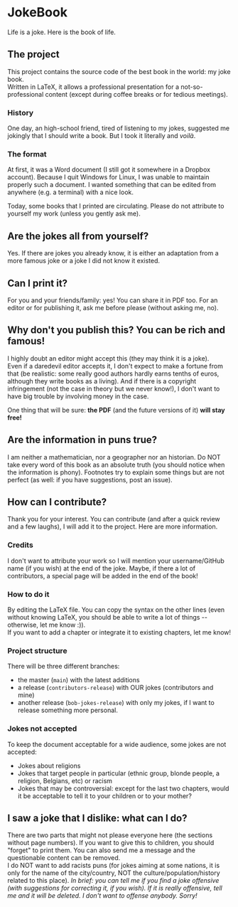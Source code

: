 # JokeBook
Life is a joke. Here is the book of life. 

## The project
This project contains the source code of the best book in the world: my joke book.  
Written in LaTeX, it allows a professional presentation for a not-so-professional content (except during coffee breaks or for tedious meetings).  

### History
One day, an high-school friend, tired of listening to my jokes, suggested me jokingly that I should write a book. But I took it literally and *voilà*. 

### The format
At first, it was a Word document (I still got it somewhere in a Dropbox account). Because I quit Windows for Linux, I was unable to maintain properly such a document. I wanted something that can be edited from anywhere (e.g. a terminal) with a nice look. 

Today, some books that I printed are circulating. Please do not attribute to yourself my work (unless you gently ask me). 

## Are the jokes all from yourself? 
Yes. If there are jokes you already know, it is either an adaptation from a more famous joke or a joke I did not know it existed.  

## Can I print it? 
For you and your friends/family: yes! You can share it in PDF too. 
For an editor or for publishing it, ask me before please (without asking me, no). 

## Why don't you publish this? You can be rich and famous!
I highly doubt an editor might accept this (they may think it is a joke).  
Even if a daredevil editor accepts it, I don't expect to make a fortune from that (be realistic: some really good authors hardly earns tenths of euros, although they write books as a living). 
And if there is a copyright infringement (not the case in theory but we never know!), I don't want to have big trouble by involving money in the case.  

One thing that will be sure: **the PDF** (and the future versions of it) **will stay free!**

## Are the information in puns true?
I am neither a mathematician, nor a geographer nor an historian. Do NOT take every word of this book as an absolute truth (you should notice when the information is phony). Footnotes try to explain some things but are not perfect (as well: if you have suggestions, post an issue). 

## How can I contribute?
Thank you for your interest. You can contribute (and after a quick review and a few laughs), I will add it to the project. Here are more information.  

### Credits
I don't want to attribute your work so I will mention your username/GitHub name (if you wish) at the end of the joke. Maybe, if there a lot of contributors, a special page will be added in the end of the book! 

### How to do it
By editing the LaTeX file. You can copy the syntax on the other lines (even without knowing LaTeX, you should be able to write a lot of things -- otherwise, let me know :)).  
If you want to add a chapter or integrate it to existing chapters, let me know!    

### Project structure
There will be three different branches: 
- the master (`main`) with the latest additions
- a release (`contributors-release`) with OUR jokes (contributors and mine)
- another release (`bob-jokes-release`) with only my jokes, if I want to release something more personal. 

### Jokes not accepted
To keep the document acceptable for a wide audience, some jokes are not accepted: 
- Jokes about religions
- Jokes that target people in particular (ethnic group, blonde people, a religion, Belgians, etc) or racism
- Jokes that may be controversial: except for the last two chapters, would it be acceptable to tell it to your children or to your mother? 

## I saw a joke that I dislike: what can I do?
There are two parts that might not please everyone here (the sections without page numbers). If you want to give this to children, you should "forget" to print them. You can also send me a message and the questionable content can be removed.   
I do NOT want to add racists puns (for jokes aiming at some nations, it is only for the name of the city/country, NOT the culture/population/history related to this place). 
*In brief: you can tell me if you find a joke offensive (with suggestions for correcting it, if you wish). If it is really offensive, tell me and it will be deleted. I don't want to offense anybody. Sorry!*
